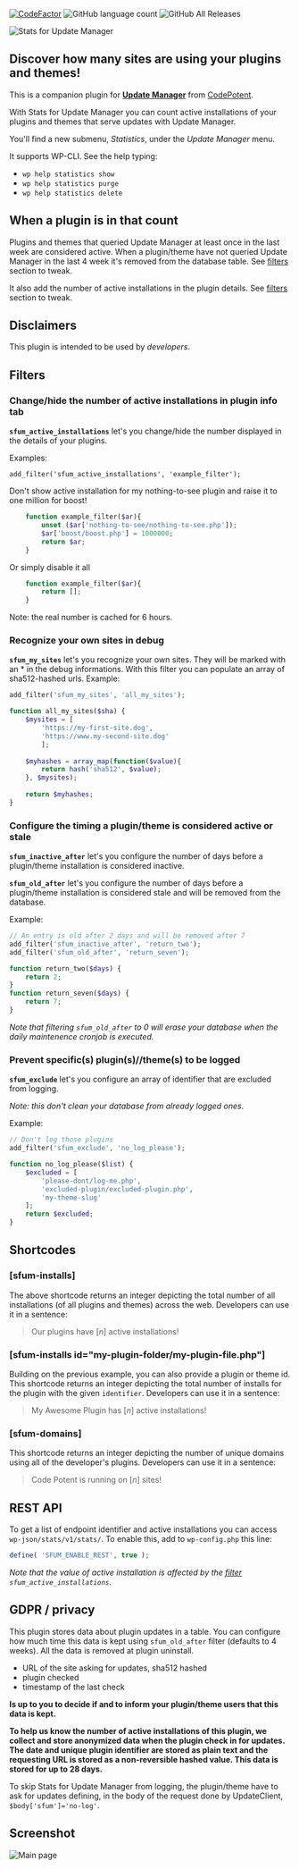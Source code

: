 [![CodeFactor](https://www.codefactor.io/repository/github/xxsimoxx/stats-for-update-manager/badge)](https://www.codefactor.io/repository/github/xxsimoxx/stats-for-update-manager)
![GitHub language count](https://img.shields.io/github/languages/count/xxsimoxx/stats-for-update-manager)
![GitHub All Releases](https://img.shields.io/github/downloads/xxsimoxx/stats-for-update-manager/total)

![Stats for Update Manager](images/logo-for-readme.png)

## Discover how many sites are using your plugins and themes!

This is a companion plugin for [**Update Manager**](https://codepotent.com/classicpress/plugins/) from [CodePotent](https://codepotent.com/).

With Stats for Update Manager you can count active installations of your plugins and themes that serve updates with Update Manager.

You'll find a new submenu, *Statistics*, under the *Update Manager* menu.

It supports WP-CLI. See the help typing:
* `wp help statistics show` 
* `wp help statistics purge`
* `wp help statistics delete`

## When a plugin is in that count

Plugins and themes that queried Update Manager at least once in the last week are considered active.  When a plugin/theme have not queried Update Manager in the last 4 week it's removed from the database table. See [filters](#filters) section to tweak.

It also add the number of active installations in the plugin details. See [filters](#filters) section to tweak.

## Disclaimers
This plugin is intended to be used by *developers*.

## <a name="filters"></a>Filters
### Change/hide the number of active installations in plugin info tab
**`sfum_active_installations`** let's you change/hide the number displayed in the details of your plugins.

Examples:

`add_filter('sfum_active_installations', 'example_filter');`

Don't show active installation for my nothing-to-see plugin and raise it to one million for boost!

```php
	function example_filter($ar){
		unset ($ar['nothing-to-see/nothing-to-see.php']);
		$ar['boost/boost.php'] = 1000000;
		return $ar;
	}
```

Or simply disable it all

```php
	function example_filter($ar){
		return [];
	}
```

Note: the real number is cached for 6 hours.

### Recognize your own sites in debug
**`sfum_my_sites`** let's you recognize your own sites. They will be marked with an * in the debug informations.
With this filter you can populate an array of sha512-hashed urls.
Example:

```php
add_filter('sfum_my_sites', 'all_my_sites');

function all_my_sites($sha) {
	$mysites = [
		'https://my-first-site.dog',
		'https://www.my-second-site.dog'
		];
	
	$myhashes = array_map(function($value){
		return hash('sha512', $value);
	}, $mysites);
	
	return $myhashes;
}
```
### Configure the timing a plugin/theme is considered active or stale
**`sfum_inactive_after`** let's you configure the number of days before a plugin/theme installation is considered inactive.

**`sfum_old_after`** let's you configure the number of days before a plugin/theme installation is considered stale and will be removed from the database.

Example:

```php
// An entry is old after 2 days and will be removed after 7
add_filter('sfum_inactive_after', 'return_two');
add_filter('sfum_old_after', 'return_seven');

function return_two($days) {
	return 2;
}
function return_seven($days) {
	return 7;
}

```
*Note that filtering `sfum_old_after` to 0 will erase your database when the daily maintenence cronjob is executed.*

### Prevent specific(s) plugin(s)//theme(s) to be logged

**`sfum_exclude`** let's you configure an array of identifier that are excluded from logging.

*Note: this don't clean your database from already logged ones.*

Example:
```php
// Don't log those plugins
add_filter('sfum_exclude', 'no_log_please');

function no_log_please($list) {
	$excluded = [
		'please-dont/log-me.php',
		'excluded-plugin/excluded-plugin.php',
		'my-theme-slug'
	];
	return $excluded;
}
```

## Shortcodes 

### [sfum-installs]

The above shortcode returns an integer depicting the total number of all installations (of all plugins and themes) across the web. Developers can use it in a sentence:
> Our plugins have [_n_] active installations!

### [sfum-installs id="my-plugin-folder/my-plugin-file.php"]

Building on the previous example, you can also provide a plugin or theme id. This shortcode returns an integer depicting the total number of installs for the plugin with the given `identifier`. Developers can use it in a sentence:
> My Awesome Plugin has [_n_] active installations!

### [sfum-domains]

This shortcode returns an integer depicting the number of unique domains using all of the developer's plugins. Developers can use it in a sentence: 

> Code Potent is running on [_n_] sites!

## REST API

To get a list of endpoint identifier and active installations you can access `wp-json/stats/v1/stats/`.
To enable this, add to `wp-config.php` this line:
```php
define( 'SFUM_ENABLE_REST', true );
```

*Note that the value of active installation is affected by the [filter](#filters) `sfum_active_installations`.*

## GDPR / privacy

This plugin stores data about plugin updates in a table. 
You can configure how much time this data is kept using `sfum_old_after` filter (defaults to 4 weeks).
All the data is removed at plugin uninstall.

- URL of the site asking for updates, sha512 hashed
- plugin checked
- timestamp of the last check

**Is up to you to decide if and to inform your plugin/theme users that this data is kept.**

**To help us know the number of active installations of this plugin, we collect and store anonymized data when the plugin check in for updates. The date and unique plugin identifier are stored as plain text and the requesting URL is stored as a non-reversible hashed value. This data is stored for up to 28 days.**

To skip Stats for Update Manager from logging, the plugin/theme have to ask for updates defining, in the body of the request done by UpdateClient, `$body['sfum']='no-log'`.

## Screenshot
![Main page](images/screenshot-1.png)
